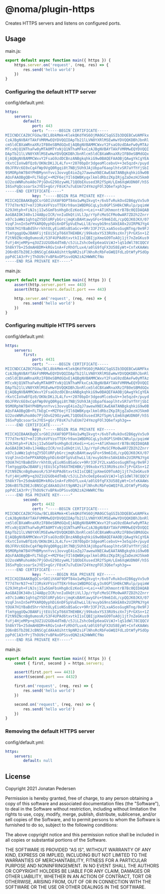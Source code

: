 # @noma/plugin-https

Creates HTTPS servers and listens on configured ports.

## Usage

main.js:

``` js
export default async function main({ https }) {
    https.server.on('request', (req, res) => {
        res.send('hello world')
    })
}
```

### Configuring the default HTTP server

config/default.yml:

``` yml
https:
    servers:
        default:
            port: 443
            cert: "-----BEGIN CERTIFICATE-----
MIICNDCCAZ0CFGUw/BCL8bkMmk+KlekQKdfHS6OjMA0GCSqGSIb3DQEBCwUAMFkx
CzAJBgNVBAYTAkFVMRMwEQYDVQQIDApTb21lLVN0YXRlMSEwHwYDVQQKDBhJbnRl
cm5ldCBXaWRnaXRzIFB0eSBMdGQxEjAQBgNVBAMMCWxvY2FsaG9zdDAeFw0yMTAz
MTcxNjQ1NThaFw0yMTA0MTYxNjQ1NThaMFkxCzAJBgNVBAYTAkFVMRMwEQYDVQQI
DApTb21lLVN0YXRlMSEwHwYDVQQKDBhJbnRlcm5ldCBXaWRnaXRzIFB0eSBMdGQx
EjAQBgNVBAMMCWxvY2FsaG9zdDCBnzANBgkqhkiG9w0BAQEFAAOBjQAwgYkCgYEA
rKxtCIoVwBfQz0/OKNcDKiJL4Lfv+r2070bpDr3dgeoMlcebvU++3e5qzd+/puyd
0bJFRVc6E0xCq4fWp9VgQ0Rgqi8t7NBj5Uh9JAjUbpaf6aoplhtvSR7aYfhYjSbI
9SMORphW7B4YPHBMynnYvvi3ovvgE4ioZqJ7awewXNECAwEAATANBgkqhkiG9w0B
AQsFAAOBgQB+FLTkEgC++MZF6ejYIl6QWBKyqxlkmldRbzZKpIRjgZaDezHJ5km0
UJ2osWNRuhoA0o7PjGOvG29OzywHL71QObEXused3R2f5pH/LEm6XqWUDN0F/h5S
I6SxPqQcsoarSxJYES+gGr/F8sK7u7uEUm724YmzgFOl3Q6efxph3g==
-----END CERTIFICATE-----"
            key: "-----BEGIN RSA PRIVATE KEY-----
MIICXQIBAAKBgQCsrG0IihXAF9DPT84o1wMqIkvgt+/6vbTvRukOvd2B6gyVx5u9
T77d7mrN37+m7J3RskVFVzoTTEKrh9an1WBDRGCqLy3s0GPlSH0kCNRulp/pqimW
G29JHtph+FiNJsj1Iw5GmFbsHhg8cEzKedi++Lei++ATiKhmontrB7Bc0QIDAQAB
AoGBAIOK340v1J4ABpzICR/nnIuOkQtiVLlJp/rYpFcMoSCFMo0wAR7ZD2h2Znrr
x07c1uWWz1qhtqZY5DlURFybGrcjmqKsBAHtawyGFo+S9m6IdL/cpQQJK0JKX/07
VzqFJnnIn5ePPXARQ0yphDi6nDFSpVuEhwLLl8/euybG9ns5AkEA0x2UIRPNJYg4
tDUA7H1YBaBd5hrrkhtOLyEioNSsBSaGcv+9Rr33FJY2LxaA5osGugNTng/0e9FJ
flmYgqgUQwJBANFijtEUi5CpT66XTHEHBK/j99kobxYS33RU9szXn7jPrGXSn+1Z
F2tN9ZNcnBg0umosK/S3F4UPAd6txvtkI1sCQBIjpXmeGO9ToAOj1jt7nZeGKus9
fuYj4HjeMPp+q3UZ1U2GOb4dTmB/c5JiLZshcOeEp6eaGViWJ+lqS1dWl78CQQCV
5h8kY7b+25dmAH8DM+kRGv1nA+FzRhOfLux4/a0lG9fqFX3U58EyWt+CnfxKAAWs
2O6nBSTbZ0EJcBNSCgCdAkAOihtt9pNR2siFlNhsRcRbFeGWQIFdLzDtWfyPSdOp
ppPdC1A3rPrjThOU9cYvBPAxOPSsvdQN2zA2HWWRCfNo
-----END RSA PRIVATE KEY-----"
```

main.js:

``` js
export default async function main({ https }) {
    assert(http.server.port === 443)
    assert(http.servers.default.port === 443)

    http.server.on('request', (req, res) => {
        res.send('hello world')
    })
}
```

### Configuring multiple HTTPS servers

config/default.yml:

``` yml
https:
    servers:
        first:
            port: 4431
            cert: "-----BEGIN CERTIFICATE-----
MIICNDCCAZ0CFGUw/BCL8bkMmk+KlekQKdfHS6OjMA0GCSqGSIb3DQEBCwUAMFkx
CzAJBgNVBAYTAkFVMRMwEQYDVQQIDApTb21lLVN0YXRlMSEwHwYDVQQKDBhJbnRl
cm5ldCBXaWRnaXRzIFB0eSBMdGQxEjAQBgNVBAMMCWxvY2FsaG9zdDAeFw0yMTAz
MTcxNjQ1NThaFw0yMTA0MTYxNjQ1NThaMFkxCzAJBgNVBAYTAkFVMRMwEQYDVQQI
DApTb21lLVN0YXRlMSEwHwYDVQQKDBhJbnRlcm5ldCBXaWRnaXRzIFB0eSBMdGQx
EjAQBgNVBAMMCWxvY2FsaG9zdDCBnzANBgkqhkiG9w0BAQEFAAOBjQAwgYkCgYEA
rKxtCIoVwBfQz0/OKNcDKiJL4Lfv+r2070bpDr3dgeoMlcebvU++3e5qzd+/puyd
0bJFRVc6E0xCq4fWp9VgQ0Rgqi8t7NBj5Uh9JAjUbpaf6aoplhtvSR7aYfhYjSbI
9SMORphW7B4YPHBMynnYvvi3ovvgE4ioZqJ7awewXNECAwEAATANBgkqhkiG9w0B
AQsFAAOBgQB+FLTkEgC++MZF6ejYIl6QWBKyqxlkmldRbzZKpIRjgZaDezHJ5km0
UJ2osWNRuhoA0o7PjGOvG29OzywHL71QObEXused3R2f5pH/LEm6XqWUDN0F/h5S
I6SxPqQcsoarSxJYES+gGr/F8sK7u7uEUm724YmzgFOl3Q6efxph3g==
-----END CERTIFICATE-----"
            key: "-----BEGIN RSA PRIVATE KEY-----
MIICXQIBAAKBgQCsrG0IihXAF9DPT84o1wMqIkvgt+/6vbTvRukOvd2B6gyVx5u9
T77d7mrN37+m7J3RskVFVzoTTEKrh9an1WBDRGCqLy3s0GPlSH0kCNRulp/pqimW
G29JHtph+FiNJsj1Iw5GmFbsHhg8cEzKedi++Lei++ATiKhmontrB7Bc0QIDAQAB
AoGBAIOK340v1J4ABpzICR/nnIuOkQtiVLlJp/rYpFcMoSCFMo0wAR7ZD2h2Znrr
x07c1uWWz1qhtqZY5DlURFybGrcjmqKsBAHtawyGFo+S9m6IdL/cpQQJK0JKX/07
VzqFJnnIn5ePPXARQ0yphDi6nDFSpVuEhwLLl8/euybG9ns5AkEA0x2UIRPNJYg4
tDUA7H1YBaBd5hrrkhtOLyEioNSsBSaGcv+9Rr33FJY2LxaA5osGugNTng/0e9FJ
flmYgqgUQwJBANFijtEUi5CpT66XTHEHBK/j99kobxYS33RU9szXn7jPrGXSn+1Z
F2tN9ZNcnBg0umosK/S3F4UPAd6txvtkI1sCQBIjpXmeGO9ToAOj1jt7nZeGKus9
fuYj4HjeMPp+q3UZ1U2GOb4dTmB/c5JiLZshcOeEp6eaGViWJ+lqS1dWl78CQQCV
5h8kY7b+25dmAH8DM+kRGv1nA+FzRhOfLux4/a0lG9fqFX3U58EyWt+CnfxKAAWs
2O6nBSTbZ0EJcBNSCgCdAkAOihtt9pNR2siFlNhsRcRbFeGWQIFdLzDtWfyPSdOp
ppPdC1A3rPrjThOU9cYvBPAxOPSsvdQN2zA2HWWRCfNo
-----END RSA PRIVATE KEY-----"
        second:
            port: 4432
            cert: "-----BEGIN CERTIFICATE-----
MIICNDCCAZ0CFGUw/BCL8bkMmk+KlekQKdfHS6OjMA0GCSqGSIb3DQEBCwUAMFkx
CzAJBgNVBAYTAkFVMRMwEQYDVQQIDApTb21lLVN0YXRlMSEwHwYDVQQKDBhJbnRl
cm5ldCBXaWRnaXRzIFB0eSBMdGQxEjAQBgNVBAMMCWxvY2FsaG9zdDAeFw0yMTAz
MTcxNjQ1NThaFw0yMTA0MTYxNjQ1NThaMFkxCzAJBgNVBAYTAkFVMRMwEQYDVQQI
DApTb21lLVN0YXRlMSEwHwYDVQQKDBhJbnRlcm5ldCBXaWRnaXRzIFB0eSBMdGQx
EjAQBgNVBAMMCWxvY2FsaG9zdDCBnzANBgkqhkiG9w0BAQEFAAOBjQAwgYkCgYEA
rKxtCIoVwBfQz0/OKNcDKiJL4Lfv+r2070bpDr3dgeoMlcebvU++3e5qzd+/puyd
0bJFRVc6E0xCq4fWp9VgQ0Rgqi8t7NBj5Uh9JAjUbpaf6aoplhtvSR7aYfhYjSbI
9SMORphW7B4YPHBMynnYvvi3ovvgE4ioZqJ7awewXNECAwEAATANBgkqhkiG9w0B
AQsFAAOBgQB+FLTkEgC++MZF6ejYIl6QWBKyqxlkmldRbzZKpIRjgZaDezHJ5km0
UJ2osWNRuhoA0o7PjGOvG29OzywHL71QObEXused3R2f5pH/LEm6XqWUDN0F/h5S
I6SxPqQcsoarSxJYES+gGr/F8sK7u7uEUm724YmzgFOl3Q6efxph3g==
-----END CERTIFICATE-----"
            key: "-----BEGIN RSA PRIVATE KEY-----
MIICXQIBAAKBgQCsrG0IihXAF9DPT84o1wMqIkvgt+/6vbTvRukOvd2B6gyVx5u9
T77d7mrN37+m7J3RskVFVzoTTEKrh9an1WBDRGCqLy3s0GPlSH0kCNRulp/pqimW
G29JHtph+FiNJsj1Iw5GmFbsHhg8cEzKedi++Lei++ATiKhmontrB7Bc0QIDAQAB
AoGBAIOK340v1J4ABpzICR/nnIuOkQtiVLlJp/rYpFcMoSCFMo0wAR7ZD2h2Znrr
x07c1uWWz1qhtqZY5DlURFybGrcjmqKsBAHtawyGFo+S9m6IdL/cpQQJK0JKX/07
VzqFJnnIn5ePPXARQ0yphDi6nDFSpVuEhwLLl8/euybG9ns5AkEA0x2UIRPNJYg4
tDUA7H1YBaBd5hrrkhtOLyEioNSsBSaGcv+9Rr33FJY2LxaA5osGugNTng/0e9FJ
flmYgqgUQwJBANFijtEUi5CpT66XTHEHBK/j99kobxYS33RU9szXn7jPrGXSn+1Z
F2tN9ZNcnBg0umosK/S3F4UPAd6txvtkI1sCQBIjpXmeGO9ToAOj1jt7nZeGKus9
fuYj4HjeMPp+q3UZ1U2GOb4dTmB/c5JiLZshcOeEp6eaGViWJ+lqS1dWl78CQQCV
5h8kY7b+25dmAH8DM+kRGv1nA+FzRhOfLux4/a0lG9fqFX3U58EyWt+CnfxKAAWs
2O6nBSTbZ0EJcBNSCgCdAkAOihtt9pNR2siFlNhsRcRbFeGWQIFdLzDtWfyPSdOp
ppPdC1A3rPrjThOU9cYvBPAxOPSsvdQN2zA2HWWRCfNo
-----END RSA PRIVATE KEY-----"
```

main.js:

``` js
export default async function main({ https }) {
    const { first, second } = https.servers;

    assert(first.port === 4431)
    assert(second.port === 4432)

    first.on('request', (req, res) => {
        res.send('hello world')
    })

    second.on('request', (req, res) => {
        res.send('hello world')
    })
}
```

### Removing the default HTTPS server

config/default.yml:

``` yml
https:
    servers:
        default: null
```

## License

Copyright 2021 Jonatan Pedersen 

Permission is hereby granted, free of charge, to any person obtaining a copy of this software and associated documentation files (the "Software"), to deal in the Software without restriction, including without limitation the rights to use, copy, modify, merge, publish, distribute, sublicense, and/or sell copies of the Software, and to permit persons to whom the Software is furnished to do so, subject to the following conditions:

The above copyright notice and this permission notice shall be included in all copies or substantial portions of the Software.

THE SOFTWARE IS PROVIDED "AS IS", WITHOUT WARRANTY OF ANY KIND, EXPRESS OR IMPLIED, INCLUDING BUT NOT LIMITED TO THE WARRANTIES OF MERCHANTABILITY, FITNESS FOR A PARTICULAR PURPOSE AND NONINFRINGEMENT. IN NO EVENT SHALL THE AUTHORS OR COPYRIGHT HOLDERS BE LIABLE FOR ANY CLAIM, DAMAGES OR OTHER LIABILITY, WHETHER IN AN ACTION OF CONTRACT, TORT OR OTHERWISE, ARISING FROM, OUT OF OR IN CONNECTION WITH THE SOFTWARE OR THE USE OR OTHER DEALINGS IN THE SOFTWARE.

